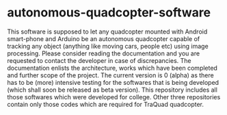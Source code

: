 # autonomous-quadcopter-software
This software is supposed to let any quadcopter mounted with Android smart-phone and Arduino be an autonomous quadcopter capable of tracking any object (anything like moving cars, people etc) using image processing. Please consider reading the documentation and you are requested to contact the developer in case of discrepancies.  The documentation enlists the architecture, works which have been completed and further scope of the project. The current version is 0 (alpha) as there has to be (more) intensive testing for the softwares that is being developed (which shall soon be released as beta version). This repository includes all those softwares which were developed for college. Other three repositories contain only those codes which are required for TraQuad quadcopter.
